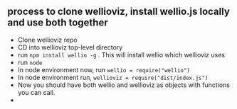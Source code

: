## process to clone wellioviz, install wellio.js locally and use both together

- Clone wellioviz repo
- CD into wellioviz top-level directory
- run `npm install wellio -g` . This will install wellio which wellioviz uses
- run `node`
- In node environment now, run `wellio = require("wellio")`
- In node environment run, `wellioviz = require("dist/index.js")`
- Now you should have both wellio and wellioviz as objects with functions you can call. 
- 